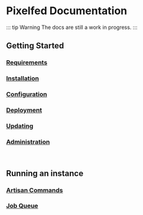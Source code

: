 # Pixelfed Documentation

::: tip Warning
The docs are still a work in progress.
:::

## Getting Started
### [Requirements](requirements.md)
### [Installation](installation.md)
### [Configuration](configuration.md)
### [Deployment](deployment.md)
### [Updating](updating.md)
### [Administration](administration.md)

<br>

## Running an instance
### [Artisan Commands](running-an-instance/artisan-command.md)
### [Job Queue](running-an-instance/job-queue.md)
